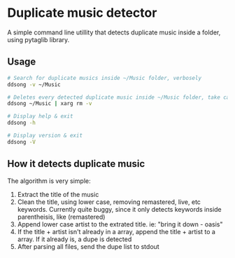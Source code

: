 # Duplicate music detector

A simple command line utillity that detects duplicate music inside a folder, using pytaglib library.

## Usage

```bash
# Search for duplicate musics inside ~/Music folder, verbosely
ddsong -v ~/Music 

# Deletes every detected duplicate music inside ~/Music folder, take caution
ddsong ~/Music | xarg rm -v

# Display help & exit
ddsong -h

# Display version & exit
ddsong -V
```

## How it detects duplicate music

The algorithm is very simple:
1. Extract the title of the music
2. Clean the title, using lower case, removing remastered, live, etc keywords. Currently quite buggy, since it only detects keywords inside parentheisis, like (remastered)
3. Append lower case artist to the extrated title. ie: "bring it down - oasis"
4. If the title + artist isn't already in a array, append the title + artist to a array. If it already is, a dupe is detected
5. After parsing all files, send the dupe list to stdout

